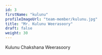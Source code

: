 ```yaml
---
id: 3
firstName: "kulunu"
profileImageUrl: "team-member/kulunu.jpg"
title: "Mr. Kulunu Weerasoory"
draft: false
weight: 30
---
```

Kulunu Chakshana Weerasoory